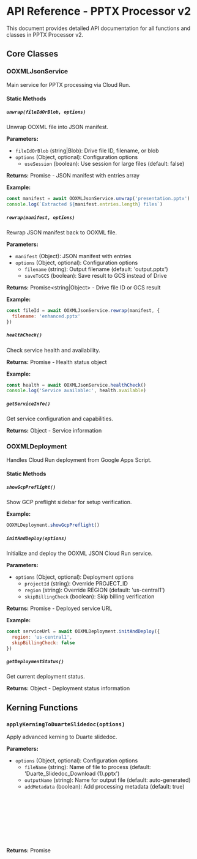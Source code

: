# API Reference - PPTX Processor v2

This document provides detailed API documentation for all functions and classes in PPTX Processor v2.

## Core Classes

### OOXMLJsonService

Main service for PPTX processing via Cloud Run.

#### Static Methods

##### `unwrap(fileIdOrBlob, options)`

Unwrap OOXML file into JSON manifest.

**Parameters:**
- `fileIdOrBlob` (string|Blob): Drive file ID, filename, or blob
- `options` (Object, optional): Configuration options
  - `useSession` (boolean): Use session for large files (default: false)

**Returns:** Promise<Object> - JSON manifest with entries array

**Example:**
```javascript
const manifest = await OOXMLJsonService.unwrap('presentation.pptx')
console.log(`Extracted ${manifest.entries.length} files`)
```

##### `rewrap(manifest, options)`

Rewrap JSON manifest back to OOXML file.

**Parameters:**
- `manifest` (Object): JSON manifest with entries
- `options` (Object, optional): Configuration options
  - `filename` (string): Output filename (default: 'output.pptx')
  - `saveToGCS` (boolean): Save result to GCS instead of Drive

**Returns:** Promise<string|Object> - Drive file ID or GCS result

**Example:**
```javascript
const fileId = await OOXMLJsonService.rewrap(manifest, {
  filename: 'enhanced.pptx'
})
```

##### `healthCheck()`

Check service health and availability.

**Returns:** Promise<Object> - Health status object

**Example:**
```javascript
const health = await OOXMLJsonService.healthCheck()
console.log('Service available:', health.available)
```

##### `getServiceInfo()`

Get service configuration and capabilities.

**Returns:** Object - Service information

### OOXMLDeployment

Handles Cloud Run deployment from Google Apps Script.

#### Static Methods

##### `showGcpPreflight()`

Show GCP preflight sidebar for setup verification.

**Example:**
```javascript
OOXMLDeployment.showGcpPreflight()
```

##### `initAndDeploy(options)`

Initialize and deploy the OOXML JSON Cloud Run service.

**Parameters:**
- `options` (Object, optional): Deployment options
  - `projectId` (string): Override PROJECT_ID
  - `region` (string): Override REGION (default: 'us-central1')
  - `skipBillingCheck` (boolean): Skip billing verification

**Returns:** Promise<string> - Deployed service URL

**Example:**
```javascript
const serviceUrl = await OOXMLDeployment.initAndDeploy({
  region: 'us-central1',
  skipBillingCheck: false
})
```

##### `getDeploymentStatus()`

Get current deployment status.

**Returns:** Object - Deployment status information

## Kerning Functions

### `applyKerningToDuarteSlidedoc(options)`

Apply advanced kerning to Duarte slidedoc.

**Parameters:**
- `options` (Object, optional): Configuration options
  - `fileName` (string): Name of file to process (default: 'Duarte_Slidedoc_Download (1).pptx')
  - `outputName` (string): Name for output file (default: auto-generated)
  - `addMetadata` (boolean): Add processing metadata (default: true)

**Returns:** Promise<Object> - Processing result with file information

**Result Object:**
```javascript
{
  success: true,
  input: {
    fileId: "1abc...",
    fileName: "original.pptx",
    sizeMB: 2.5
  },
  output: {
    fileId: "2def...",
    fileName: "enhanced.pptx",
    sizeMB: 2.6,
    url: "https://drive.google.com/..."
  },
  processing: {
    slidesProcessed: 15,
    kerningApplications: 847,
    ruleBreakdown: {
      "Large titles": 23,
      "Headers": 156,
      "Body text": 432,
      "Bold text": 89,
      "Letter pair kerning": 147
    },
    letterPairs: 147
  },
  timestamp: "2024-01-15T10:30:00.000Z"
}
```

**Example:**
```javascript
const result = await applyKerningToDuarteSlidedoc({
  fileName: 'MyPresentation.pptx',
  outputName: 'MyPresentation_Enhanced.pptx'
})

console.log(`Processed ${result.processing.slidesProcessed} slides`)
console.log(`Applied ${result.processing.kerningApplications} kerning adjustments`)
```

### `testKerningSetup()`

Test kerning setup and dependencies.

**Returns:** Object - Setup validation results

**Result Object:**
```javascript
{
  success: true,
  checks: {
    tempFolder: { status: "found", id: "folder123" },
    duarteFile: { 
      status: "found", 
      id: "file456",
      name: "Duarte_Slidedoc_Download (1).pptx",
      sizeMB: 3.2
    },
    ooxmlService: { status: "available" },
    serviceUrl: { status: "configured", url: "https://..." }
  },
  errors: []
}
```

## Deployment Functions

### `setupProjectId()`

Set Google Cloud Project ID in Script Properties.

**Usage:**
1. Edit the function to replace 'your-project-id-here' with your actual project ID
2. Run the function

### `showPreflightChecks()`

Show the preflight checks sidebar for setup verification.

### `deployToUSFreeTier()`

Deploy the PPTX processing service to US free tier.

**Returns:** Promise<string> - Service URL

### `testDeployedService()`

Test the deployed PPTX processing service.

**Returns:** Promise<Object> - Test results

### `checkDeploymentStatus()`

Check current deployment status.

**Returns:** Object - Status information

### `quickDeployToFreeTier()`

Deploy everything in one step (skip preflight checks).

**Returns:** Promise<string> - Service URL

## Utility Functions

### Web App Handlers

#### `doPost(e)`

Handle POST requests to the web app.

**Parameters:**
- `e` (Object): Event object with request data

**Supported Functions:**
- `ping` - Simple connectivity test
- `healthCheck` - Service health check
- `getServiceInfo` - Service information
- `processKerning` - Apply kerning to files

#### `doGet(e)`

Handle GET requests to the web app.

**Parameters:**
- `e` (Object): Event object with query parameters

### Helper Functions

#### `ping(name)`

Simple ping function for testing.

**Parameters:**
- `name` (string, optional): Name to include in response (default: 'World')

**Returns:** Object - Ping response

#### `healthCheck()`

Check health of services.

**Returns:** Object - Health status

#### `getServiceInfo()`

Get service information.

**Returns:** Object - Service details

## Error Handling

### Error Codes

The service uses specific error codes for systematic error handling:

- `OOXML_JSON_001`: Cloud Run service not deployed
- `OOXML_JSON_002`: Invalid manifest format
- `OOXML_JSON_003`: File size exceeds session limit
- `OOXML_JSON_004`: Server-side operation failed
- `OOXML_JSON_005`: Session creation failed
- `OOXML_JSON_006`: GCP billing not enabled
- `OOXML_JSON_007`: Required APIs not enabled

### Exception Handling

All async functions properly handle errors and provide meaningful messages:

```javascript
try {
  const result = await applyKerningToDuarteSlidedoc()
  console.log('Success:', result)
} catch (error) {
  console.error('Error:', error.message)
  // Error message will include specific error code if applicable
}
```

## Configuration Constants

### Default Settings

```javascript
// OOXMLJsonService configuration
{
  REGION: 'us-central1',
  SERVICE: 'ooxml-json',
  PUBLIC: true,
  BUDGET_AMOUNT_UNITS: '5',
  BUDGET_CURRENCY: 'USD'
}

// File size limits
{
  maxFileSizeMB: 100,
  sessionThresholdMB: 25
}
```

### Script Properties

The system uses these Script Properties:

- `GCP_PROJECT_ID`: Google Cloud Project ID
- `CF_BASE`: Cloud Run service URL
- `CLOUD_SERVICE_URL`: Backup service URL storage

## Best Practices

### Function Calling

1. **Always await async functions:**
```javascript
const result = await applyKerningToDuarteSlidedoc()
```

2. **Handle errors appropriately:**
```javascript
try {
  const result = await deployToUSFreeTier()
} catch (error) {
  console.error('Deployment failed:', error.message)
}
```

3. **Check setup before processing:**
```javascript
const setupOk = testKerningSetup()
if (setupOk.success) {
  await applyKerningToDuarteSlidedoc()
}
```

### Performance Considerations

- Files under 25MB are processed directly
- Larger files use session-based processing
- Service calls timeout after 60 seconds (Cloud Run free tier limit)
- Memory limit is 512MB (Cloud Run free tier limit)